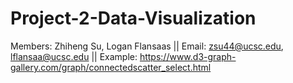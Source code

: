 # Project-2-Data-Visualization
Members: Zhiheng Su, Logan Flansaas ||
Email: zsu44@ucsc.edu, lflansaa@ucsc.edu ||
Example: https://www.d3-graph-gallery.com/graph/connectedscatter_select.html
